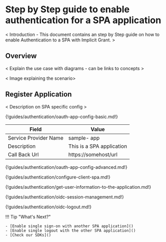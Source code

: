 # Step by Step guide to enable authentication for a SPA application

< Introduction - This document contains an step by Step guide on how to
enable Authentication to a SPA with Implicit Grant. >

## Overview
 < Explain the use case with diagrams - can be links to concepts > 
 
 < Image explaining the scenario>
 
## Register Application

 < Description on SPA specific config >
 
{!guides/authentication/oauth-app-config-basic.md!}

| Field                 | Value         | 
| --------------------- | ------------- | 
| Service Provider Name | sample- app  |
| Description           | This is a SPA application  | 
| Call Back Url         | https://somehost/url  | 

{!guides/authentication/oauth-app-config-advanced.md!}

{!guides/authentication/configure-client-spa.md!}

{!guides/authentication/get-user-information-to-the-application.md!}

{!guides/authentication/oidc-session-management.md!}

{!guides/authentication/oidc-logout.md!}

!!! Tip "What's Next?"

    - [Enable single sign-on with another SPA application]()
    - [Enable single logout with the other SPA application]()
    - [Check our SDKs]()

